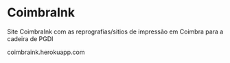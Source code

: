 # CoimbraInk
Site CoimbraInk com as reprografias/sitios de impressão em Coimbra para a cadeira de PGDI

coimbraink.herokuapp.com
